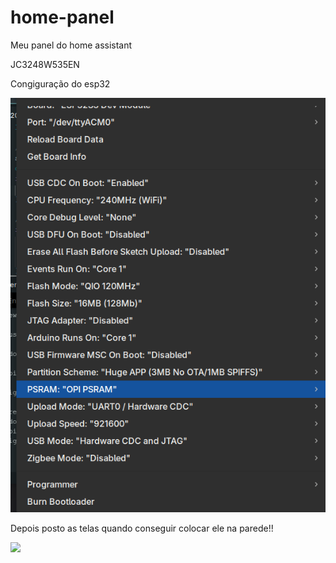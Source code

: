 # home-panel
Meu panel do home assistant

JC3248W535EN

Congiguração do esp32
<p align="center">
  <img src="config.png" alt="Configuração arduino"/>
</p>

Depois posto as telas quando conseguir colocar ele na parede!!

<p>
  <a href="https://www.buymeacoffee.com/caosaquatico"><img src="https://img.buymeacoffee.com/button-api/?text=Buy me a pizza!!&emoji=🍕&slug=caosaquatico&button_colour=5F7FFF&font_colour=ffffff&font_family=Cookie&outline_colour=000000&coffee_colour=FFDD00" /></a>
  
</p>
